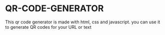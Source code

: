 # QR-CODE-GENERATOR
This qr code generator is made with html, css and javascript. you can use it to generate QR codes for your URL or text
